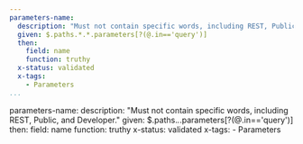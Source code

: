 ```yaml
---
parameters-name:
  description: "Must not contain specific words, including REST, Public, and Developer."
  given: $.paths.*.*.parameters[?(@.in=='query')]
  then:
    field: name
    function: truthy
  x-status: validated
  x-tags:
    - Parameters      
...
```

parameters-name:
  description: "Must not contain specific words, including REST, Public, and Developer."
  given: $.paths.*.*.parameters[?(@.in=='query')]
  then:
    field: name
    function: truthy
  x-status: validated
  x-tags:
    - Parameters      